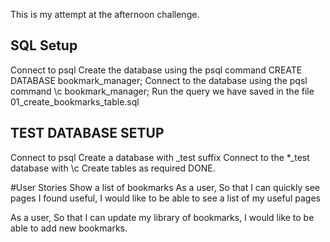 This is my attempt at the afternoon challenge.

## SQL Setup
Connect to psql
Create the database using the psql command CREATE DATABASE bookmark_manager;
Connect to the database using the pqsl command \c bookmark_manager;
Run the query we have saved in the file 01_create_bookmarks_table.sql

## TEST DATABASE SETUP
Connect to psql
Create a database with _test suffix
Connect to the *_test database with \c
Create tables as required
DONE.

#User Stories
Show a list of bookmarks
As a user,
So that I can quickly see pages I found useful,
I would like to be able to see a list of my useful pages

As a user,
So that I can update my library of bookmarks,
I would like to be able to add new bookmarks.